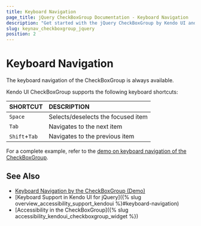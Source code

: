```yaml
---
title: Keyboard Navigation
page_title: jQuery CheckBoxGroup Documentation - Keyboard Navigation
description: "Get started with the jQuery CheckBoxGroup by Kendo UI and learn about the accessibility support it provides through its keyboard navigation functionality."
slug: keynav_checkboxgroup_jquery
position: 2
---
```


# Keyboard Navigation

The keyboard navigation of the CheckBoxGroup is always available.

Kendo UI CheckBoxGroup supports the following keyboard shortcuts:

| SHORTCUT						| DESCRIPTION				                                                        |
|:---                 |:---                                                                                |
| `Space`             | Selects/deselects the focused item|
| `Tab`               | Navigates to the next item|
| `Shift`+`Tab`    | Navigates to the previous item|

For a complete example, refer to the [demo on keyboard navigation of the CheckBoxGroup](https://demos.telerik.com/kendo-ui/checkboxgroup/keyboard-navigation).

## See Also

* [Keyboard Navigation by the CheckBoxGroup (Demo)](https://demos.telerik.com/kendo-ui/checkboxgroup/keyboard-navigation)
* [Keyboard Support in Kendo UI for jQuery]({% slug overview_accessibility_support_kendoui %}#keyboard-navigation)
* [Accessibility in the CheckBoxGroup]({% slug accessibility_kendoui_checkboxgroup_widget %})
